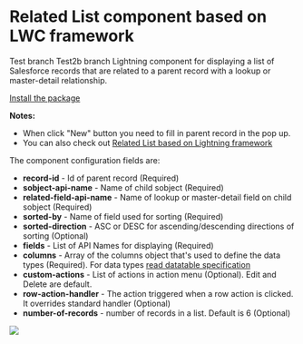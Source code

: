 # Related List component based on LWC framework
Test branch
Test2b branch
Lightning component for displaying a list of Salesforce records that are related to a parent record with a lookup or master-detail relationship.

[Install the package](https://login.salesforce.com/packaging/installPackage.apexp?p0=04t6F000003zIJvQAM)

**Notes:**
- When click "New" button you need to fill in parent record in the pop up.
- You can also check out [Related List based on Lightning framework](https://github.com/artyom-bazyk/singleRelatedList)

The component configuration fields are:
- **record-id** - Id of parent record (Required)
- **sobject-api-name** - Name of child sobject (Required)
- **related-field-api-name** - Name of lookup or master-detail field on child sobject (Required)
- **sorted-by** - Name of field used for sorting (Required)
- **sorted-direction** -  ASC or DESC for ascending/descending directions of sorting (Optional)
- **fields** - List of API Names for displaying (Required)
- **columns** - Array of the columns object that's used to define the data types (Required). For data types [read datatable specification](https://developer.salesforce.com/docs/component-library/bundle/lightning-datatable/documentation) 
- **custom-actions** - List of actions in action menu (Optional). Edit and Delete are default.
- **row-action-handler** - The action triggered when a row action is clicked. It overrides standard handler (Optional)
- **number-of-records** - number of records in a list. Default is 6 (Optional)

![](relatedList.gif)
